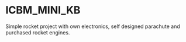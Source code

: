 # ICBM_MINI_KB
Simple rocket project with own electronics, self designed parachute and purchased rocket engines. 

